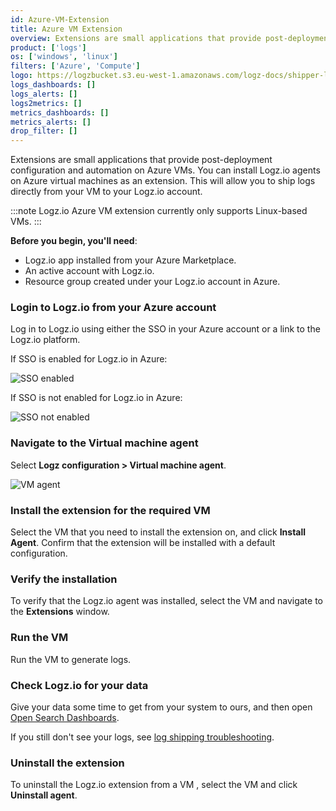 ```yaml
---
id: Azure-VM-Extension
title: Azure VM Extension
overview: Extensions are small applications that provide post-deployment configuration and automation on Azure VMs. You can install Logz.io agents on Azure virtual machines as an extension. This will allow you to ship logs directly from your VM to your Logz.io account.
product: ['logs']
os: ['windows', 'linux']
filters: ['Azure', 'Compute']
logo: https://logzbucket.s3.eu-west-1.amazonaws.com/logz-docs/shipper-logos/azure-vm.png
logs_dashboards: []
logs_alerts: []
logs2metrics: []
metrics_dashboards: []
metrics_alerts: []
drop_filter: []
---
```



Extensions are small applications that provide post-deployment configuration and automation on Azure VMs. You can install Logz.io agents on Azure virtual machines as an extension. This will allow you to ship logs directly from your VM to your Logz.io account.

:::note
Logz.io Azure VM extension currently only supports Linux-based VMs.
:::
 


 
  
**Before you begin, you'll need**: 

* Logz.io app installed from your Azure Marketplace.
* An active account with Logz.io.
* Resource group created under your Logz.io account in Azure.
  
  
### Login to Logz.io from your Azure account
  
Log in to Logz.io using either the SSO in your Azure account or a link to the Logz.io platform.
  
If SSO is enabled for Logz.io in Azure:
  
![SSO enabled](https://dytvr9ot2sszz.cloudfront.net/logz-docs/azure_extension/sso-opt-in-extension.png)

If SSO is not enabled for Logz.io in Azure:
  
![SSO not enabled](https://dytvr9ot2sszz.cloudfront.net/logz-docs/azure_extension/sso-opt-out-extension.png) 

### Navigate to the Virtual machine agent

Select **Logz configuration > Virtual machine agent**.
  
![VM agent](https://dytvr9ot2sszz.cloudfront.net/logz-docs/azure_extension/vm-agent-extension.png)


### Install the extension for the required VM
  
Select the VM that you need to install the extension on, and click **Install Agent**. Confirm that the extension will be installed with a default configuration.
  
### Verify the installation

To verify that the Logz.io agent was installed, select the VM and navigate to the **Extensions** window.
  
### Run the VM

Run the VM to generate logs.
  
### Check Logz.io for your data

Give your data some time to get from your system to ours, and then open [Open Search Dashboards](https://app.logz.io/#/dashboard/osd).

If you still don't see your logs, see [log shipping troubleshooting](https://docs.logz.io/docs/user-guide/log-management/troubleshooting/log-shipping-troubleshooting/).
  
### Uninstall the extension

To uninstall the Logz.io extension from a VM , select the VM and click **Uninstall agent**.

 



